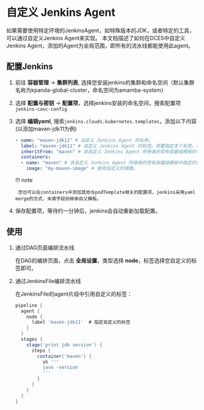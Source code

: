 # 自定义 Jenkins Agent

如果需要使用特定环境的JenkinsAgent，如特殊版本的JDK，或者特定的工具，可以通过自定义Jenkins Agent来实现。
本文档描述了如何在DCE5中自定义Jenkins Agent，添加的Agent为全局范围，即所有的流水线都能使用此agent。

## 配置Jenkins

1. 前往 __容器管理__ -> __集群列表__, 选择您安装jenkins的集群和命名空间（默认集群名称为kpanda-global-cluster，命名空间为amamba-system）
2. 选择 __配置与密钥__ -> __配置项__，选择jenkins安装的命名空间，搜索配置项`jenkins-casc-config`
3. 选择 __编辑yaml__, 搜索`jenkins.clouds.kubernetes.templates`，添加以下内容(以添加maven-jdk11为例)

    ```yaml
    - name: "maven-jdk11" # 自定义 Jenkins Agent 的名称。
      label: "maven-jdk11" # 自定义 Jenkins Agent 的标签。若要指定多个标签，请用空格来分隔标签。
      inheritFrom: "maven" # 该自定义 Jenkins Agent 所继承的现有容器组模板的名称。
      containers:
      - name: "maven" # 该自定义 Jenkins Agent 所继承的现有容器组模板中指定的容器名称。
        image: "my-maven-image" # 使用自定义的镜像。
    ```

    !!! note

        您也可以在containers中添加其他与podTemplate相关的配置项，jenkins采用yaml merge的方式，未填字段则继承自父模板。

5. 保存配置项，等待约一分钟后，jenkins会自动重新加载配置。

## 使用

1. 通过DAG页面编排流水线

    在DAG的编排页面，点击 __全局设置__，类型选择 **node**，标签选择您自定义的标签即可。

2. 通过JenkinsFile编排流水线

    在JenkinsFile的agent片段中引用自定义的标签：

    ```groovy
    pipeline {
      agent {
        node {
          label 'maven-jdk11'  # 指定自定义的标签
        }
      }
      stages {
        stage('print jdk version') {
          steps {
            container('maven') {
              sh '''
              java -version
              '''
            }
          }
        }
      }
    }
    ```
